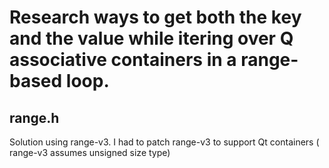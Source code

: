 # Research ways to get both the key and the value while itering over Q associative containers in a range-based loop.

## range.h 

Solution using range-v3.
I had to patch range-v3 to support Qt containers ( range-v3 assumes unsigned size type)
